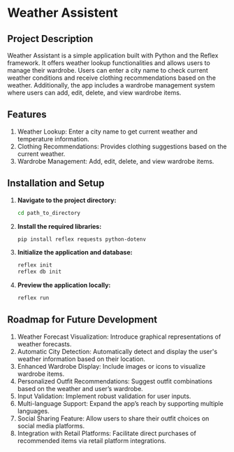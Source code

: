 # Weather Assistent

## Project Description

Weather Assistant is a simple application built with Python and the Reflex framework. It offers weather lookup functionalities and allows users to manage their wardrobe. Users can enter a city name to check current weather conditions and receive clothing recommendations based on the weather. Additionally, the app includes a wardrobe management system where users can add, edit, delete, and view wardrobe items.

## Features

1. Weather Lookup: Enter a city name to get current weather and temperature information.
2. Clothing Recommendations: Provides clothing suggestions based on the current weather.
3. Wardrobe Management: Add, edit, delete, and view wardrobe items.

## Installation and Setup

1. **Navigate to the project directory:**
    ```bash
    cd path_to_directory
    ```

2. **Install the required libraries:**
    ```bash
    pip install reflex requests python-dotenv
    ```
    
3. **Initialize the application and database:**
    ```bash
    reflex init
    reflex db init
    ```

4. **Preview the application locally:**
    ```bash
    reflex run
    ```

## Roadmap for Future Development
1. Weather Forecast Visualization: Introduce graphical representations of weather forecasts.
2. Automatic City Detection: Automatically detect and display the user's weather information based on their location.
3. Enhanced Wardrobe Display: Include images or icons to visualize wardrobe items.
4. Personalized Outfit Recommendations: Suggest outfit combinations based on the weather and user’s wardrobe.
5. Input Validation: Implement robust validation for user inputs.
6. Multi-language Support: Expand the app’s reach by supporting multiple languages.
7. Social Sharing Feature: Allow users to share their outfit choices on social media platforms.
8. Integration with Retail Platforms: Facilitate direct purchases of recommended items via retail platform integrations.